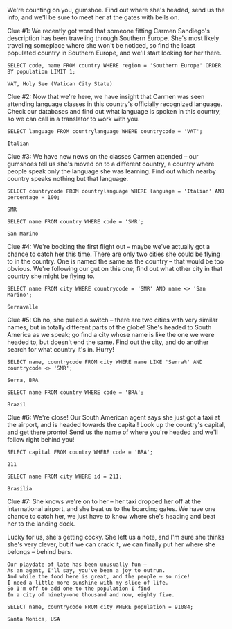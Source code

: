 We're counting on you, gumshoe. Find out where she's headed, send us the info, and we'll be sure to meet her at the gates with bells on.

Clue #1: We recently got word that someone fitting Carmen Sandiego's description has been
traveling through Southern Europe. She's most likely traveling someplace where she won't be noticed,
so find the least populated country in Southern Europe, and we'll start looking for her there.

```
SELECT code, name FROM country WHERE region = 'Southern Europe' ORDER BY population LIMIT 1;

VAT, Holy See (Vatican City State)
```

Clue #2: Now that we're here, we have insight that Carmen was seen attending language classes in
this country's officially recognized language. Check our databases and find out what language is
spoken in this country, so we can call in a translator to work with you.

```
SELECT language FROM countrylanguage WHERE countrycode = 'VAT';

Italian
```

Clue #3: We have new news on the classes Carmen attended – our gumshoes tell us she's moved on
to a different country, a country where people speak only the language she was learning. Find out which
nearby country speaks nothing but that language.

```
SELECT countrycode FROM countrylanguage WHERE language = 'Italian' AND percentage = 100;

SMR

SELECT name FROM country WHERE code = 'SMR';

San Marino
```

Clue #4: We're booking the first flight out – maybe we've actually got a chance to catch her this time.
There are only two cities she could be flying to in the country. One is named the same as the country – that
would be too obvious. We're following our gut on this one; find out what other city in that country she might
be flying to.

```
SELECT name FROM city WHERE countrycode = 'SMR' AND name <> 'San Marino';

Serravalle
```

Clue #5: Oh no, she pulled a switch – there are two cities with very similar names, but in totally different
parts of the globe! She's headed to South America as we speak; go find a city whose name is like the one we were
headed to, but doesn't end the same. Find out the city, and do another search for what country it's in. Hurry!

```
SELECT name, countrycode FROM city WHERE name LIKE 'Serra%' AND countrycode <> 'SMR';

Serra, BRA

SELECT name FROM country WHERE code = 'BRA';

Brazil
```

Clue #6: We're close! Our South American agent says she just got a taxi at the airport, and is headed towards
the capital! Look up the country's capital, and get there pronto! Send us the name of where you're headed and we'll
follow right behind you!

```
SELECT capital FROM country WHERE code = 'BRA';

211

SELECT name FROM city WHERE id = 211;

Brasilia
```

Clue #7: She knows we're on to her – her taxi dropped her off at the international airport, and she beat us to
the boarding gates. We have one chance to catch her, we just have to know where she's heading and beat her to the
landing dock.

Lucky for us, she's getting cocky. She left us a note, and I'm sure she thinks she's very clever, but if we can crack it, we can finally put her where she belongs – behind bars.

```
Our playdate of late has been unusually fun –
As an agent, I'll say, you've been a joy to outrun.
And while the food here is great, and the people – so nice!
I need a little more sunshine with my slice of life.
So I'm off to add one to the population I find
In a city of ninety-one thousand and now, eighty five.
```

```
SELECT name, countrycode FROM city WHERE population = 91084;

Santa Monica, USA
```

